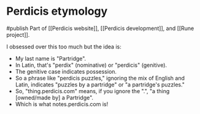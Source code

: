 # Perdicis etymology
#publish 
Part of [[Perdicis website]], [[Perdicis development]], and [[Rune project]].

I obsessed over this too much but the idea is:
- My last name is "Partridge".
- In Latin, that's "perdix" (nominative) or "perdicis" (genitive).
- The genitive case indicates possession.
- So a phrase like "perdicis puzzles," ignoring the mix of English and Latin, indicates "puzzles by a partridge" or "a partridge's puzzles."
- So, "thing.perdicis.com" means, if you ignore the ".",  "a thing \[owned/made by] a Partridge".
- Which is what notes.perdicis.com is!

